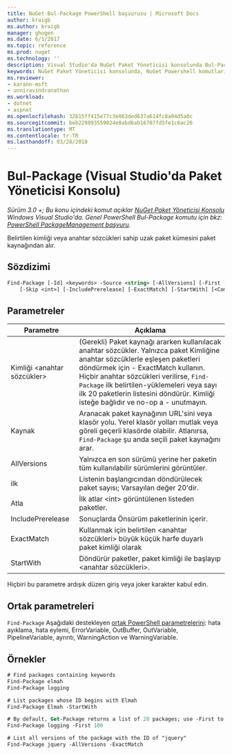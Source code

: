 ```yaml
---
title: NuGet Bul-Package PowerShell başvurusu | Microsoft Docs
author: kraigb
ms.author: kraigb
manager: ghogen
ms.date: 6/1/2017
ms.topic: reference
ms.prod: nuget
ms.technology: ''
description: Visual Studio'da NuGet Paket Yöneticisi konsolunda Bul-Package PowerShell komut başvurusu.
keywords: NuGet Paket Yöneticisi konsolunda, NuGet Powershell komutları Bul paket NuGet Powershell başvurusu
ms.reviewer:
- karann-msft
- unniravindranathan
ms.workload:
- dotnet
- aspnet
ms.openlocfilehash: 32b15ff415e77c3e063ded637a614fc8a04d5a0c
ms.sourcegitcommit: beb229893559824e8abd6ab16707fd5fe1c6ac26
ms.translationtype: MT
ms.contentlocale: tr-TR
ms.lasthandoff: 03/28/2018
---
```

# <a name="find-package-package-manager-console-in-visual-studio"></a>Bul-Package (Visual Studio'da Paket Yöneticisi Konsolu)

*Sürüm 3.0 +; Bu konu içindeki komut açıklar [NuGet Paket Yöneticisi Konsolu](package-manager-console.md) Windows Visual Studio'da. Genel PowerShell Bul-Package komutu için bkz: [PowerShell PackageManagement başvuru](/powershell/module/packagemanagement/?view=powershell-6).*

Belirtilen kimliği veya anahtar sözcükleri sahip uzak paket kümesini paket kaynağından alır.

## <a name="syntax"></a>Sözdizimi

```ps
Find-Package [-Id] <keywords> -Source <string> [-AllVersions] [-First [<int>]]
    [-Skip <int>] [-IncludePrerelease] [-ExactMatch] [-StartWith] [<CommonParameters>]
```

## <a name="parameters"></a>Parametreler

| Parametre | Açıklama |
| --- | --- |
| Kimliği &lt;anahtar sözcükler&gt; | (Gerekli) Paket kaynağı ararken kullanılacak anahtar sözcükler. Yalnızca paket Kimliğine anahtar sözcüklerle eşleşen paketleri döndürmek için - ExactMatch kullanın. Hiçbir anahtar sözcükleri verilirse, `Find-Package` ilk belirtilen-yüklemeleri veya sayı ilk 20 paketlerin listesini döndürür. Kimliği isteğe bağlıdır ve no-op a - unutmayın. |
| Kaynak | Aranacak paket kaynağının URL'sini veya klasör yolu. Yerel klasör yolları mutlak veya göreli geçerli klasörde olabilir. Atlanırsa, `Find-Package` şu anda seçili paket kaynağını arar. |
| AllVersions | Yalnızca en son sürümü yerine her paketin tüm kullanılabilir sürümlerini görüntüler. |
| ilk | Listenin başlangıcından döndürülecek paket sayısı; Varsayılan değer 20'dir. |
| Atla | İlk atlar &lt;int&gt; görüntülenen listeden paketler.  |
| IncludePrerelease | Sonuçlarda Önsürüm paketlerinin içerir. |
| ExactMatch | Kullanmak için belirtilen &lt;anahtar sözcükleri&gt; büyük küçük harfe duyarlı paket kimliği olarak |
| StartWith | Döndürür paketler, paket kimliği ile başlayıp &lt;anahtar sözcükleri&gt;. |

Hiçbiri bu parametre ardışık düzen giriş veya joker karakter kabul edin.

## <a name="common-parameters"></a>Ortak parametreleri

`Find-Package` Aşağıdaki destekleyen [ortak PowerShell parametrelerini](http://go.microsoft.com/fwlink/?LinkID=113216): hata ayıklama, hata eylemi, ErrorVariable, OutBuffer, OutVariable, PipelineVariable, ayrıntı, WarningAction ve WarningVariable.

## <a name="examples"></a>Örnekler

```ps
# Find packages containing keywords
Find-Package elmah
Find-Package logging

# List packages whose ID begins with Elmah
Find-Package Elmah -StartWith

# By default, Get-Package returns a list of 20 packages; use -First to show more
Find-Package logging -First 100

# List all versions of the package with the ID of "jquery"
Find-Package jquery -AllVersions -ExactMatch
```
